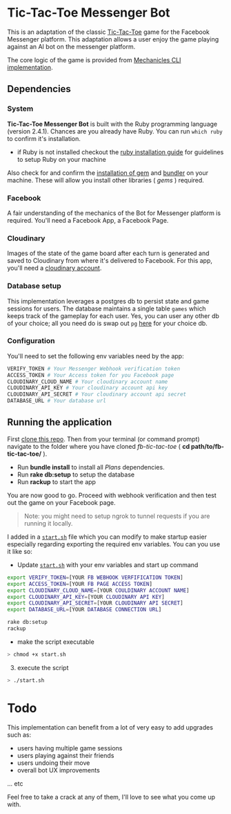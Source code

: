 # Tic-Tac-Toe Messenger Bot

This is an adaptation of the classic [Tic-Tac-Toe](https://en.wikipedia.org/wiki/Tic-tac-toe) game for the Facebook Messenger platform. This adaptation allows a user enjoy the game playing against an AI bot on the messenger platform.

The core logic of the game is provided from [Mechanicles CLI implementation](https://github.com/mechanicles/ruby-tictactoe).


## Dependencies
### System
**Tic-Tac-Toe Messenger Bot** is built with the Ruby programming language (version 2.4.1). Chances are you already have Ruby. You can run `which ruby` to confirm it's installation.

*   if Ruby is not installed checkout the [ruby installation guide](https://www.ruby-lang.org/en/downloads/) for guidelines to setup Ruby on your machine

Also check for and confirm the [installation of gem](http://guides.rubygems.org/rubygems-basics/) and [bundler](http://rubygems.org) on your machine. These will allow you install other libraries ( _gems_ ) required.

### Facebook
A fair understanding of the mechanics of the Bot for Messenger platform is required. You'll need a Facebook App, a Facebook Page.

### Cloudinary
Images of the state of the game board after each turn is generated and saved to Cloudinary from where it's delivered to Facebook. For this app, you'll need a [cloudinary account](https://cloudinary.com/users/register/free).

### Database setup
This implementation leverages a postgres db to persist state and game sessions for users. The database maintains a single table `games` which keeps track of the gameplay for each user. Yes, you can user any other db of your choice; all you need do is swap out `pg` [here](game/db.rb) for your choice db.

### Configuration
You'll need to set the following env variables need by the app:

```bash
VERIFY_TOKEN # Your Messenger Webhook verification token
ACCESS_TOKEN # Your Access token for you Facebook page
CLOUDINARY_CLOUD_NAME # Your cloudinary account name
CLOUDINARY_API_KEY # Your cloudinary account api key
CLOUDINARY_API_SECRET # Your cloudinary account api secret
DATABASE_URL # Your database url
```

## Running the application
First [clone this repo](clone). Then from your terminal (or command prompt) navigate to the folder where you have cloned *fb-tic-tac-toe* ( __cd path/to/fb-tic-tac-toe/__ ).

*   Run __bundle install__ to install all *Plans* dependencies.
*   Run __rake db:setup__ to setup the database
*   Run __rackup__ to start the app

You are now good to go. Proceed with webhook verification and then test out the game on your Facebook page.


> Note: you might need to setup ngrok to tunnel requests if you are running it locally.

I added in a [`start.sh`](start.sh) file which you can modify to make startup easier especially regarding exporting the required env variables. You can you use it like so:
* Update [`start.sh`](start.sh) with your env variables and start up command

```bash
export VERIFY_TOKEN=[YOUR FB WEBHOOK VERFIFICATION TOKEN]
export ACCESS_TOKEN=[YOUR FB PAGE ACCESS TOKEN]
export CLOUDINARY_CLOUD_NAME=[YOUR COULDINARY ACCOUNT NAME]
export CLOUDINARY_API_KEY=[YOUR CLOUDINARY API KEY]
export CLOUDINARY_API_SECRET=[YOUR CLOUDINARY API SECRET]
export DATABASE_URL=[YOUR DATABASE CONNECTION URL]

rake db:setup
rackup
```

* make the script executable

```bash
> chmod +x start.sh
```

3. execute the script

```bash
> ./start.sh
```

# Todo
This implementation can benefit from a lot of very easy to add upgrades such as:

* users having multiple game sessions
* users playing against their friends
* users undoing their move
* overall bot UX improvements

... etc

Feel free to take a crack at any of them, I'll love to see what you come up with.
